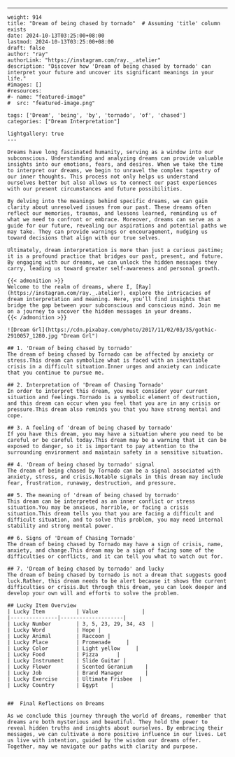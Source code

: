 ---
    weight: 914
    title: "Dream of being chased by tornado"  # Assuming 'title' column exists
    date: 2024-10-13T03:25:00+08:00
    lastmod: 2024-10-13T03:25:00+08:00
    draft: false
    author: "ray"
    authorLink: "https://instagram.com/ray._.atelier"
    description: "Discover how 'Dream of being chased by tornado' can interpret your future and uncover its significant meanings in your life."
    #images: []
    #resources:
    #- name: "featured-image"
    #  src: "featured-image.png"
    
    tags: ['Dream', 'being', 'by', 'tornado', 'of', 'chased']
    categories: ["Dream Interpretation"]
    
    lightgallery: true
    ---
    
    Dreams have long fascinated humanity, serving as a window into our subconscious. Understanding and analyzing dreams can provide valuable insights into our emotions, fears, and desires. When we take the time to interpret our dreams, we begin to unravel the complex tapestry of our inner thoughts. This process not only helps us understand ourselves better but also allows us to connect our past experiences with our present circumstances and future possibilities.
    
    By delving into the meanings behind specific dreams, we can gain clarity about unresolved issues from our past. These dreams often reflect our memories, traumas, and lessons learned, reminding us of what we need to confront or embrace. Moreover, dreams can serve as a guide for our future, revealing our aspirations and potential paths we may take. They can provide warnings or encouragement, nudging us toward decisions that align with our true selves.
    
    Ultimately, dream interpretation is more than just a curious pastime; it is a profound practice that bridges our past, present, and future. By engaging with our dreams, we can unlock the hidden messages they carry, leading us toward greater self-awareness and personal growth.
    
    {{< admonition >}}
    Welcome to the realm of dreams, where I, [Ray](https://instagram.com/ray._.atelier), explore the intricacies of dream interpretation and meaning. Here, you’ll find insights that bridge the gap between your subconscious and conscious mind. Join me on a journey to uncover the hidden messages in your dreams.
    {{< /admonition >}}
    
    ![Dream Grl](https://cdn.pixabay.com/photo/2017/11/02/03/35/gothic-2910057_1280.jpg "Dream Grl")
    
    ## 1. 'Dream of being chased by tornado'
    The dream of being chased by Tornado can be affected by anxiety or stress.This dream can symbolize what is faced with an inevitable crisis in a difficult situation.Inner urges and anxiety can indicate that you continue to pursue me.
    
    ## 2. Interpretation of 'Dream of Chasing Tornado'
    In order to interpret this dream, you must consider your current situation and feelings.Tornado is a symbolic element of destruction, and this dream can occur when you feel that you are in any crisis or pressure.This dream also reminds you that you have strong mental and cope.
    
    ## 3. A feeling of 'dream of being chased by tornado'
    If you have this dream, you may have a situation where you need to be careful or be careful today.This dream may be a warning that it can be exposed to danger, so it is important to pay attention to the surrounding environment and maintain safety in a sensitive situation.
    
    ## 4. 'Dream of being chased by tornado' signal
    The dream of being chased by Tornado can be a signal associated with anxiety, stress, and crisis.Notable signals in this dream may include fear, frustration, runaway, destruction, and pressure.
    
    ## 5. The meaning of 'dream of being chased by tornado'
    This dream can be interpreted as an inner conflict or stress situation.You may be anxious, horrible, or facing a crisis situation.This dream tells you that you are facing a difficult and difficult situation, and to solve this problem, you may need internal stability and strong mental power.
    
    ## 6. Signs of 'Dream of Chasing Tornado'
    The dream of being chased by Tornado may have a sign of crisis, name, anxiety, and change.This dream may be a sign of facing some of the difficulties or conflicts, and it can tell you what to watch out for.
    
    ## 7. 'Dream of being chased by tornado' and lucky
    The dream of being chased by tornado is not a dream that suggests good luck.Rather, this dream needs to be alert because it shows the current difficulties or crisis.But through this dream, you can look deeper and develop your own will and efforts to solve the problem.
    
    ## Lucky Item Overview
    | Lucky Item          | Value              |
    |---------------|--------------------|
    | Lucky Number        | 3, 5, 23, 29, 34, 43  |
    | Lucky Word          | Hope |
    | Lucky Animal        | Raccoon |
    | Lucky Place         | Promenade     |
    | Lucky Color         | Light yellow     |
    | Lucky Food          | Pizza      |
    | Lucky Instrument    | Slide Guitar |
    | Lucky Flower        | Scented Geranium    |
    | Lucky Job           | Brand Manager       |
    | Lucky Exercise      | Ultimate Frisbee  |
    | Lucky Country       | Egypt    |
    
    
    ##  Final Reflections on Dreams
    
    As we conclude this journey through the world of dreams, remember that dreams are both mysterious and beautiful. They hold the power to reveal hidden truths and insights about ourselves. By embracing their messages, we can cultivate a more positive influence in our lives. Let us live with intention, guided by the wisdom our dreams offer. Together, may we navigate our paths with clarity and purpose.
    
